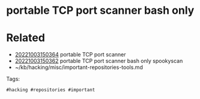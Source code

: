 # portable TCP port scanner bash only

# Related

- [20221003150364](/zet/20221003150364/README.md) portable TCP port scanner
- [20221003150362](/zet/20221003150362/README.md) portable TCP port scanner bash only spookyscan
- ~/kb/hacking/misc/important-repositories-tools.md

Tags:

    #hacking #repositories #important 
